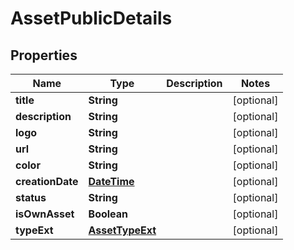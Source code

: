 # AssetPublicDetails

## Properties
Name | Type | Description | Notes
------------ | ------------- | ------------- | -------------
**title** | **String** |  |  [optional]
**description** | **String** |  |  [optional]
**logo** | **String** |  |  [optional]
**url** | **String** |  |  [optional]
**color** | **String** |  |  [optional]
**creationDate** | [**DateTime**](DateTime.md) |  |  [optional]
**status** | **String** |  |  [optional]
**isOwnAsset** | **Boolean** |  |  [optional]
**typeExt** | [**AssetTypeExt**](AssetTypeExt.md) |  |  [optional]
